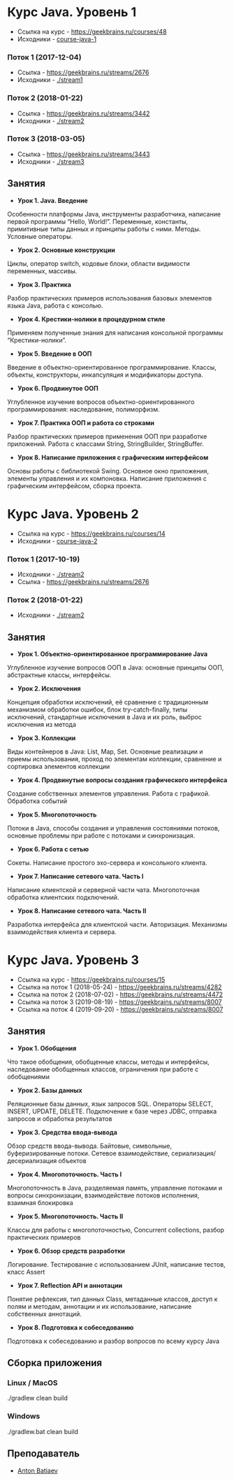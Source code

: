 # Курс Java. Уровень 1
- Ссылка на курс - https://geekbrains.ru/courses/48
- Исходники - [course-java-1](course-java-1)

### Поток 1 (2017-12-04)
- Ссылка - https://geekbrains.ru/streams/2676
- Исходники - [./stream1](course-java-1/course-java1-stream1)
### Поток 2 (2018-01-22)
- Ссылка - https://geekbrains.ru/streams/3442
- Исходники - [./stream2](course-java-1/course-java1-stream2)
### Поток 3 (2018-03-05)
- Ссылка - https://geekbrains.ru/streams/3443
- Исходники - [./stream3](course-java-1/course-java1-stream3)

## Занятия
- __Урок 1. Java. Введение__

Особенности платформы Java, инструменты разработчика, написание первой программы “Hello, World!”. Переменные, константы, примитивные типы данных и принципы работы с ними. Методы. Условные операторы.

- __Урок 2. Основные конструкции__

Циклы, оператор switch, кодовые блоки, области видимости переменных, массивы.

- __Урок 3. Практика__

Разбор практических примеров использования базовых элементов языка Java, работа с консолью.

- __Урок 4. Крестики-нолики в процедурном стиле__

Применяем полученные знания для написания консольной программы “Крестики-нолики”.

- __Урок 5. Введение в ООП__

Введение в объектно-ориентированное программирование. Классы, объекты, конструкторы, инкапсуляция и модификаторы доступа.

- __Урок 6. Продвинутое ООП__

Углубленное изучение вопросов объектно-ориентированного программирования: наследование, полиморфизм.

- __Урок 7. Практика ООП и работа со строками__

Разбор практических примеров применения ООП при разработке приложений. Работа с классами String, StringBuilder, StringBuffer.

- __Урок 8. Написание приложения с графическим интерфейсом__

Основы работы с библиотекой Swing. Основное окно приложения, элементы управления и их компоновка. Написание приложения с графическим интерфейсом, сборка проекта.

# Курс Java. Уровень 2
- Ссылка на курс - https://geekbrains.ru/courses/14
- Исходники - [course-java-2](course-java-2)

### Поток 1 (2017-10-19)
- Исходники - [./stream2](course-java-2/course-java2-stream1)
- Ссылка - https://geekbrains.ru/streams/2676
### Поток 2 (2018-01-22)
- Исходники - [./stream2](course-java-2/course-java2-stream2)

## Занятия

- __Урок 1. Объектно-ориентированное программирование Java__

Углубленное изучение вопросов ООП в Java: основные принципы ООП, абстрактные классы, интерфейсы.

- __Урок 2. Исключения__

Концепция обработки исключений, её сравнение с традиционным механизмом обработки ошибок, блок try-catch-finally, типы исключений, стандартные исключения в Java и их роль, выброс исключения из метода

- __Урок 3. Коллекции__

Виды контейнеров в Java: List, Map, Set. Основные реализации и приемы использования, проход по элементам коллекции, сравнение и сортировка элементов коллекции

- __Урок 4. Продвинутые вопросы создания графического интерфейса__

Создание собственных элементов управления. Работа с графикой. Обработка событий

- __Урок 5. Многопоточность__

Потоки в Java, способы создания и управления состояниями потоков, основные проблемы при работе с потоками и синхронизация.

- __Урок 6. Работа с сетью__

Сокеты. Написание простого эхо-сервера и консольного клиента.

- __Урок 7. Написание сетевого чата. Часть I__

Написание клиентской и серверной части чата. Многопоточная обработка клиентских подключений.

- __Урок 8. Написание сетевого чата. Часть II__

Разработка интерфейса для клиентской части. Авторизация. Механизмы взаимодействия клиента и сервера.

# Курс Java. Уровень 3
- Ссылка на курс - https://geekbrains.ru/courses/15
- Ссылка на поток 1 (2018-05-24) - https://geekbrains.ru/streams/4282
- Ссылка на поток 2 (2018-07-02) - https://geekbrains.ru/streams/4472
- Ссылка на поток 3 (2019-08-19) - https://geekbrains.ru/streams/8007
- Ссылка на поток 4 (2019-09-20) - https://geekbrains.ru/streams/8007

## Занятия

- __Урок 1. Обобщения__

Что такое обобщения, обобщенные классы, методы и интерфейсы, наследование обобщенных классов, ограничения при работе с обобщениями

- __Урок 2. Базы данных__

Реляционные базы данных, язык запросов SQL. Операторы SELECT, INSERT, UPDATE, DELETE. Подключение к базе через JDBC, отправка запросов и обработка результатов

- __Урок 3. Средства ввода-вывода__

Обзор средств ввода-вывода. Байтовые, символьные, буферизированные потоки. Сетевое взаимодействие, сериализация/десериализация объектов

- __Урок 4. Многопоточность. Часть I__

Многопоточность в Java, разделяемая память, управление потоками и вопросы синхронизации, взаимодействие потоков исполнения, взаимная блокировка

- __Урок 5. Многопоточность. Часть II__

Классы для работы с многопоточностью, Concurrent collections, разбор практических примеров

- __Урок 6. Обзор средств разработки__

Логирование. Тестирование с использованием JUnit, написание тестов, класс Assert

- __Урок 7. Reflection API и аннотации__

Понятие рефлексия, тип данных Class, метаданные классов, доступ к полям и методам, аннотации и их использование, написание собственных аннотаций.

- __Урок 8. Подготовка к собеседованию__

Подготовка к собеседованию и разбор вопросов по всему курсу Java


## Сборка приложения
### Linux / MacOS
./gradlew clean build
### Windows
./gradlew.bat clean build

## Преподаватель
- [Anton Batiaev](https://geekbrains.ru/users/1851193)
